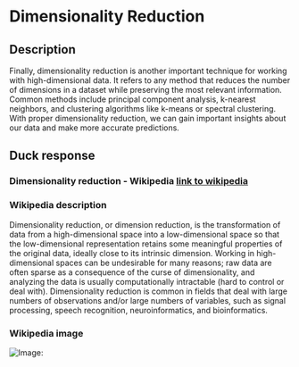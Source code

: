 



# Dimensionality Reduction

## Description


Finally, dimensionality reduction is another important technique for working with high-dimensional data. It refers to any method that reduces the number of dimensions in a dataset while preserving the most relevant information. Common methods include principal component analysis, k-nearest neighbors, and clustering algorithms like k-means or spectral clustering. With proper dimensionality reduction, we can gain important insights about our data and make more accurate predictions.

## Duck response

### Dimensionality reduction - Wikipedia [link to wikipedia](https://en.wikipedia.org/wiki/Dimensionality_reduction)

### Wikipedia description


Dimensionality reduction, or dimension reduction, is the transformation of data from a high-dimensional space into a low-dimensional space so that the low-dimensional representation retains some meaningful properties of the original data, ideally close to its intrinsic dimension. Working in high-dimensional spaces can be undesirable for many reasons; raw data are often sparse as a consequence of the curse of dimensionality, and analyzing the data is usually computationally intractable (hard to control or deal with). Dimensionality reduction is common in fields that deal with large numbers of observations and/or large numbers of variables, such as signal processing, speech recognition, neuroinformatics, and bioinformatics.

### Wikipedia image


![Image: ](https://tse2.mm.bing.net/th?id=OIP.Dl093huxjTTdR342lqR5fQHaFy&pid=Api)